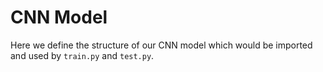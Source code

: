# CNN Model
Here we define the structure of our CNN model which would be imported and used by `train.py` and `test.py`.
